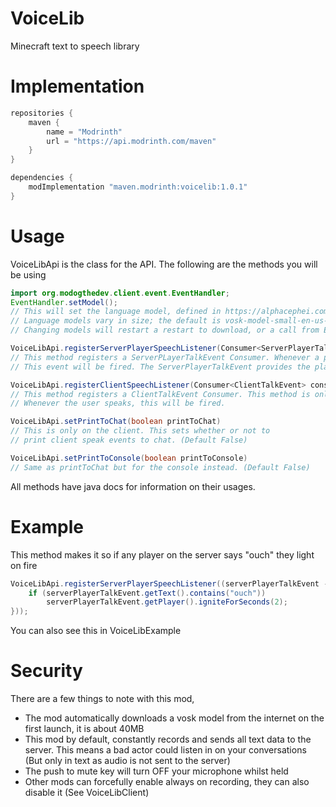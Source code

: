 # VoiceLib

Minecraft text to speech library

# Implementation

```java
repositories {
    maven {
        name = "Modrinth"
        url = "https://api.modrinth.com/maven"
    }
}

dependencies {
    modImplementation "maven.modrinth:voicelib:1.0.1"
}
```

# Usage

VoiceLibApi is the class for the API.
The following are the methods you will be using
```java
import org.modogthedev.client.event.EventHandler;
EventHandler.setModel();
// This will set the language model, defined in https://alphacephei.com/vosk/models
// Language models vary in size; the default is vosk-model-small-en-us-0.15, which is ~40 MB compressed, while others like vosk-model-ru-0.10 are ~2.5GB compressed
// Changing models will restart a restart to download, or a call from EventHandler.getOrCreatePath();

VoiceLibApi.registerServerPlayerSpeechListener(Consumer<ServerPlayerTalkEvent> consumer)
// This method registers a ServerPLayerTalkEvent Consumer. Whenever a player speaks,
// This event will be fired. The ServerPlayerTalkEvent provides the player, and a string of what they said.

VoiceLibApi.registerClientSpeechListener(Consumer<ClientTalkEvent> consumer)
// This method registers a ClientTalkEvent Consumer. This method is only fired on the client.
// Whenever the user speaks, this will be fired.

VoiceLibApi.setPrintToChat(boolean printToChat)
// This is only on the client. This sets whether or not to 
// print client speak events to chat. (Default False)

VoiceLibApi.setPrintToConsole(boolean printToConsole)
// Same as printToChat but for the console instead. (Default False)
```
All methods have java docs for information on their usages.

# Example
This method makes it so if any player on the server says "ouch" they light on fire
```java
VoiceLibApi.registerServerPlayerSpeechListener((serverPlayerTalkEvent -> {
    if (serverPlayerTalkEvent.getText().contains("ouch"))
        serverPlayerTalkEvent.getPlayer().igniteForSeconds(2);
}));
```
You can also see this in VoiceLibExample

# Security

There are a few things to note with this mod,
- The mod automatically downloads a vosk model from the internet on the first launch, it is about 40MB
- This mod by default, constantly records and sends all text data to the server. This means a bad actor could listen in on your conversations (But only in text as audio is not sent to the server)
- The push to mute key will turn OFF your microphone whilst held
- Other mods can forcefully enable always on recording, they can also disable it (See VoiceLibClient)
